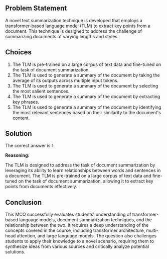 ## Problem Statement

A novel text summarization technique is developed that employs a transformer-based language model (TLM) to extract key points from a document. This technique is designed to address the challenge of summarizing documents of varying lengths and styles.

## Choices

1. The TLM is pre-trained on a large corpus of text data and fine-tuned on the task of document summarization.
2. The TLM is used to generate a summary of the document by taking the average of its outputs across multiple input tokens.
3. The TLM is used to generate a summary of the document by selecting the most salient sentences.
4. The TLM is used to generate a summary of the document by extracting key phrases.
5. The TLM is used to generate a summary of the document by identifying the most relevant sentences based on their similarity to the document's content.

## Solution

The correct answer is 1.

**Reasoning:**

The TLM is designed to address the task of document summarization by leveraging its ability to learn relationships between words and sentences in a document. The TLM is pre-trained on a large corpus of text data and fine-tuned on the task of document summarization, allowing it to extract key points from documents effectively.

## Conclusion

This MCQ successfully evaluates students' understanding of transformer-based language models, document summarization techniques, and the relationship between the two. It requires a deep understanding of the concepts covered in the course, including transformer architecture, multi-head attention, and large language models. The question also challenges students to apply their knowledge to a novel scenario, requiring them to synthesize ideas from various sources and critically analyze potential solutions.